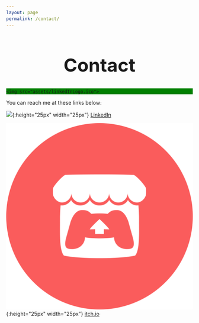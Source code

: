 ```yaml
---
layout: page
permalink: /contact/
---
```

<h1 class="post-title" style= "font-size:50px;text-align:center;" >
	<strong>Contact</strong>
</h1>

<div style= "background-color: green;">

	<img src="assets/linkedInLogo.ico">

</div>
You can reach me at these links below:

![](/assets/linkedInLogo.ico){:height="25px" width="25px"}
	[ LinkedIn](https://www.linkedin.com/in/alquinn2/)

![](/assets/itchLogo.png){:height="25px" width="25px"}
	[ itch.io](https://eightbyfour.itch.io)
	
	
